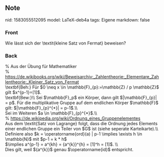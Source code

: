## Note
nid: 1583055512095
model: LaTeX-deb4a
tags: Eigene
markdown: false

### Front
Wie lässt sich der \textit{kleine Satz von Fermat} beweisen?

### Back
<div>% Aus der Übung für Mathematiker </div><div>% <a href="https://de.wikibooks.org/wiki/Beweisarchiv:_Zahlentheorie:_Elementare_Zahlentheorie:_Kleiner_Satz_von_Fermat">https://de.wikibooks.org/wiki/Beweisarchiv:_Zahlentheorie:_Elementare_Zahlentheorie:_Kleiner_Satz_von_Fermat</a></div><div>
</div>\textbf{Beh:} Für $0 \neq x \in \mathbb{F}_{p}:=\mathbb{Z} / p \mathbb{Z}$ gilt $x^{p-1}=[1]$.<div>
</div><div>\textbf{Bew:}\\  Sei $\mathbb{F}_p$ ein Körper, dann gilt $|\mathbb{F}_{p}| = p$. <span>Für die multiplikative Gruppe auf dem endlichen Körper $\mathbb{F}$ gilt: $|\mathbb{F}_{p}^{*}| = p-1$.\\</span></div><div>
</div><div>Sei im Weiteren $a \in <span>\mathbb{F}_{p}^{*}</span><span>$.\\</span></div><div>
</div><div>% <a href="https://de.wikipedia.org/wiki/Ordnung_eines_Gruppenelementes">https://de.wikipedia.org/wiki/Ordnung_eines_Gruppenelementes</a></div><div>
</div><div><div>Aus dem \textit{Satz von Lagrange} folgt, dass die Ordnung jedes Elements einer endlichen Gruppe ein Teiler von $G$ ist (siehe seperate Karteikarte).\\</div><div>
</div><div>Definiere also $k = \operatorname{ord}(a) | p-1 \implies \exists h \in \mathbb{N}$ mit $p-1 = k * h$
</div><div>
</div></div><div>$\implies a^{p-1} = a^{kh} = <span>{</span><span>a^{k</span><span>}</span><span>}</span><span>^{h} = [1]^h = [1]$. \\</span></div><div><span>
</span></div><div>Dies gilt, weil $<span>{</span><span>a^{k</span><span>}</span><span>}</span><span>$ genau $\operatorname{id}$ entspricht.</span></div>
